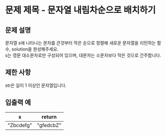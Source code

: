 # 문제 제목 - 문자열 내림차순으로 배치하기
## 문제 설명
문자열 s에 나타나는 문자를 큰것부터 작은 순으로 정렬해 새로운 문자열을 리턴하는 함수, solution을 완성해주세요.  
s는 영문 대소문자로만 구성되어 있으며, 대문자는 소문자보다 작은 것으로 간주합니다.

## 제한 사항
str은 길이 1 이상인 문자열입니다.
## 입출력 예
s	| return
---|---|
"Zbcdefg"	| "gfedcbZ"
